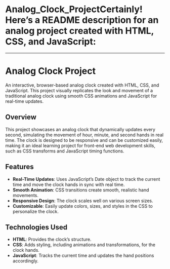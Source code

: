 # Analog_Clock_ProjectCertainly! Here’s a README description for an analog project created with HTML, CSS, and JavaScript:

---

# Analog Clock Project

An interactive, browser-based analog clock created with HTML, CSS, and JavaScript. This project visually replicates the look and movement of a traditional analog clock using smooth CSS animations and JavaScript for real-time updates.

## Overview

This project showcases an analog clock that dynamically updates every second, simulating the movement of hour, minute, and second hands in real time. The clock is designed to be responsive and can be customized easily, making it an ideal learning project for front-end web development skills, such as CSS transforms and JavaScript timing functions.

## Features

- **Real-Time Updates**: Uses JavaScript’s Date object to track the current time and move the clock hands in sync with real time.
- **Smooth Animation**: CSS transitions create smooth, realistic hand movements.
- **Responsive Design**: The clock scales well on various screen sizes.
- **Customizable**: Easily update colors, sizes, and styles in the CSS to personalize the clock.
  
## Technologies Used

- **HTML**: Provides the clock’s structure.
- **CSS**: Adds styling, including animations and transformations, for the clock hands.
- **JavaScript**: Tracks the current time and updates the hand positions accordingly.

